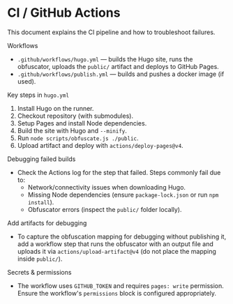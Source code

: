 # CI / GitHub Actions

This document explains the CI pipeline and how to troubleshoot failures.

Workflows

- `.github/workflows/hugo.yml` — builds the Hugo site, runs the obfuscator, uploads the `public/` artifact and deploys to GitHub Pages.
- `.github/workflows/publish.yml` — builds and pushes a docker image (if used).

Key steps in `hugo.yml`

1. Install Hugo on the runner.
2. Checkout repository (with submodules).
3. Setup Pages and install Node dependencies.
4. Build the site with Hugo and `--minify`.
5. Run `node scripts/obfuscate.js ./public`.
6. Upload artifact and deploy with `actions/deploy-pages@v4`.

Debugging failed builds

- Check the Actions log for the step that failed. Steps commonly fail due to:
  - Network/connectivity issues when downloading Hugo.
  - Missing Node dependencies (ensure `package-lock.json` or run `npm install`).
  - Obfuscator errors (inspect the `public/` folder locally).

Add artifacts for debugging

- To capture the obfuscation mapping for debugging without publishing it, add a workflow step that runs the obfuscator with an output file and uploads it via `actions/upload-artifact@v4` (do not place the mapping inside `public/`).

Secrets & permissions

- The workflow uses `GITHUB_TOKEN` and requires `pages: write` permission. Ensure the workflow's `permissions` block is configured appropriately.
